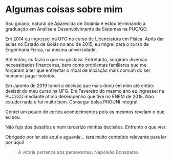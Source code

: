 # Algumas coisas sobre mim

Sou goiano, natural de Aparecida de Goiânia e estou terminando a graduação em Análise e
Desenvolvimento de Sistemas na PUC/GO.

Em 2014 eu ingressei na UFG no curso de Licenciatura em Física. Após dar aulas no Estado de Goiás
no ano de 2015, eu migrei para o curso de Engenharia Física, na mesma universidade.

Até então, eu fazia o que eu gostava. Entretanto, surgiram diversas necessidades financeiras,
bem como problemas familiares que me forçaram a ter que enfrentar o ritual de iniciação mais 
comum do ser humano: pagar boletos.

Em Janeiro de 2019 tomei a decisão que mais doeu em mim até então: desistir do meu curso na UFG.
Em Fevereiro do mesmo ano eu ingressei na PUC/GO mediante ótimo desempenho que tive no ENEM de 2018. Não estudei nada e fui muito bem. Consegui bolsa PROUNI integral.

Contei um pouco de certos acontecimentos pois os mesmos revelam o que eu sou.

Não fujo dos desafios e nem tercerizo minhas decisões. Enfrento o que vier.

Obrigado por ler até aqui e aguarde... terá muito conteúdo relevante para ler por aqui!

> A vitória pertence aos persevantes. Napoleão Bonaparte.